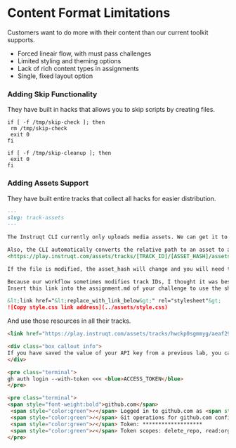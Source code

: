 # Content Format Limitations

Customers want to do more with their content than our current toolkit supports.

- Forced lineair flow, with must pass challenges
- Limited styling and theming options
- Lack of rich content types in assignments
- Single, fixed layout option

### Adding Skip Functionality

They have built in hacks that allows you to skip scripts by creating files.

```shell
if [ -f /tmp/skip-check ]; then
 rm /tmp/skip-check
 exit 0
fi

if [ -f /tmp/skip-cleanup ]; then
 exit 0
fi
```

### Adding Assets Support

They have built entire tracks that collect all hacks for easier distribution.

```markdown
---
slug: track-assets
---

The Instruqt CLI currently only uploads media assets. We can get it to upload a css file by linking to it as a (broken) image.

Also, the CLI automatically converts the relative path to an asset to a full url in the format:
<https://play.instruqt.com/assets/tracks/[TRACK_ID]/[ASSET_HASH]/assets/file.name>

If the file is modified, the asset_hash will change and you will need to update any links to it.

Because our workflow sometimes modifies track IDs, I thought it was best to store the shared asset(s) in a dedicated track that shouldn't have a changing id.
Insert this link into the assignment.md of your challenge to use the shared style.css file:

&lt;link href="&lt;replace_with_link_below&gt;" rel="stylesheet"&gt;
![Copy style.css link address](../assets/style.css)
```

And use those resources in all their tracks.

```markdown
<link href="https://play.instruqt.com/assets/tracks/hwckp0sgmmyg/aeaf29137dc322e07be4cc4cd1b3205b/assets/style.css" rel="stylesheet">

<div class="box callout info">
If you have saved the value of your API key from a previous lab, you can re-use it here. Otherwise, follow the link provided in the terminal output to create a new API key.
</div>

<pre class="terminal">
gh auth login --with-token <<< <blue>ACCESS_TOKEN</blue>
</pre>

<pre class="terminal">
<span style="font-weight:bold">github.com</span>
 <span style="color:green">✓</span> Logged in to github.com as <span style="color:grey;font-weight:bold"> GITHUB-USER </span> (/root/.config/gh/hosts.yml)
 <span style="color:green">✓</span> Git operations for github.com configured to use <span style="font-weight:bold">https</span> protocol.
 <span style="color:green">✓</span> Token: *******************
 <span style="color:green">✓</span> Token scopes: delete_repo, read:org, repo, user, workflow
</pre>
```
